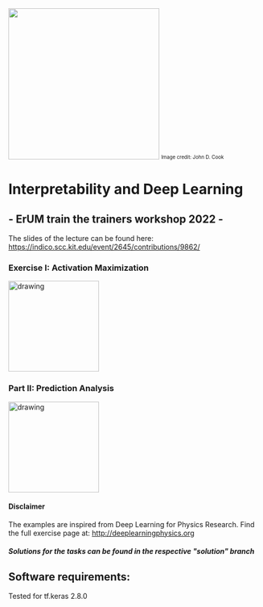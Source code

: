 <img class="center" width="300" src="https://www.johndcook.com/blackbox.jpeg">
<sub><sup>Image credit: John D. Cook</sup></sub>

# Interpretability and Deep Learning
## - ErUM train the trainers workshop 2022 -

The slides of the lecture can be found here: https://indico.scc.kit.edu/event/2645/contributions/9862/




### Exercise I: Activation Maximization
<a target="_blank" rel="noopener noreferrer" href="https://colab.research.google.com/github/jglombitza/Introspection_tutorial/blob/main/activation_maximization.ipynb"><img src="https://colab.research.google.com/assets/colab-badge.svg" alt="drawing" width="180"/> </a>


### Part II: Prediction Analysis
<a target="_blank" rel="noopener noreferrer" href="https://colab.research.google.com/github/jglombitza/Introspection_tutorial/blob/main/discriminative_localization.ipynb"><img src="https://colab.research.google.com/assets/colab-badge.svg" alt="drawing" width="180"/> </a>

#### Disclaimer
The examples are inspired from Deep Learning for Physics Research.
Find the full exercise page at: http://deeplearningphysics.org  




##### Solutions for the tasks can be found in the respective "solution" branch


## Software requirements:
Tested for tf.keras 2.8.0

